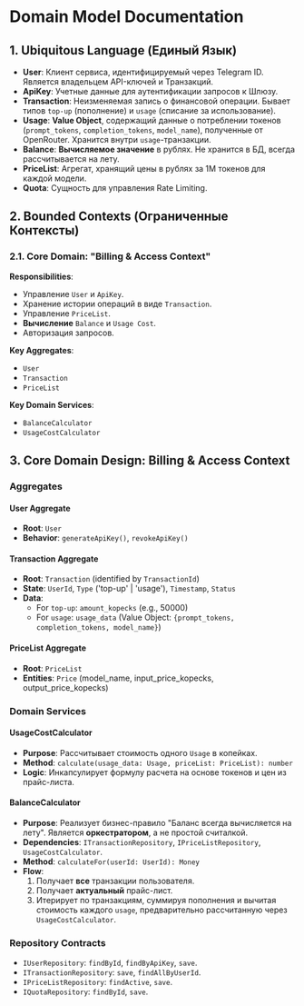 # Domain Model Documentation

## 1. Ubiquitous Language (Единый Язык)

- **User**: Клиент сервиса, идентифицируемый через Telegram ID. Является владельцем API-ключей и Транзакций.
- **ApiKey**: Учетные данные для аутентификации запросов к Шлюзу.
- **Transaction**: Неизменяемая запись о финансовой операции. Бывает типов `top-up` (пополнение) и `usage` (списание за использование).
- **Usage**: **Value Object**, содержащий данные о потреблении токенов (`prompt_tokens`, `completion_tokens`, `model_name`), полученные от OpenRouter. Хранится внутри `usage`-транзакции.
- **Balance**: **Вычисляемое значение** в рублях. Не хранится в БД, всегда рассчитывается на лету.
- **PriceList**: Агрегат, хранящий цены в рублях за 1M токенов для каждой модели.
- **Quota**: Сущность для управления Rate Limiting.

## 2. Bounded Contexts (Ограниченные Контексты)

### 2.1. Core Domain: "Billing & Access Context"

**Responsibilities**:
- Управление `User` и `ApiKey`.
- Хранение истории операций в виде `Transaction`.
- Управление `PriceList`.
- **Вычисление** `Balance` и `Usage Cost`.
- Авторизация запросов.

**Key Aggregates**:
- `User`
- `Transaction`
- `PriceList`

**Key Domain Services**:
- `BalanceCalculator`
- `UsageCostCalculator`

## 3. Core Domain Design: Billing & Access Context

### Aggregates

#### User Aggregate
- **Root**: `User`
- **Behavior**: `generateApiKey()`, `revokeApiKey()`

#### Transaction Aggregate
- **Root**: `Transaction` (identified by `TransactionId`)
- **State**: `UserId`, `Type` ('top-up' | 'usage'), `Timestamp`, `Status`
- **Data**:
  - For `top-up`: `amount_kopecks` (e.g., 50000)
  - For `usage`: `usage_data` (Value Object: `{prompt_tokens, completion_tokens, model_name}`)

#### PriceList Aggregate
- **Root**: `PriceList`
- **Entities**: `Price` (model_name, input_price_kopecks, output_price_kopecks)

### Domain Services

#### UsageCostCalculator
- **Purpose**: Рассчитывает стоимость одного `Usage` в копейках.
- **Method**: `calculate(usage_data: Usage, priceList: PriceList): number`
- **Logic**: Инкапсулирует формулу расчета на основе токенов и цен из прайс-листа.

#### BalanceCalculator
- **Purpose**: Реализует бизнес-правило "Баланс всегда вычисляется на лету". Является **оркестратором**, а не простой считалкой.
- **Dependencies**: `ITransactionRepository`, `IPriceListRepository`, `UsageCostCalculator`.
- **Method**: `calculateFor(userId: UserId): Money`
- **Flow**:
    1. Получает **все** транзакции пользователя.
    2. Получает **актуальный** прайс-лист.
    3. Итерирует по транзакциям, суммируя пополнения и вычитая стоимость каждого `usage`, предварительно рассчитанную через `UsageCostCalculator`.

### Repository Contracts

- `IUserRepository`: `findById`, `findByApiKey`, `save`.
- `ITransactionRepository`: `save`, `findAllByUserId`.
- `IPriceListRepository`: `findActive`, `save`.
- `IQuotaRepository`: `findById`, `save`.
